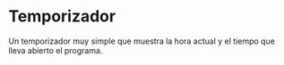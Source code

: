 # Temporizador
Un temporizador muy simple que muestra la hora actual y el tiempo que lleva abierto el programa.

